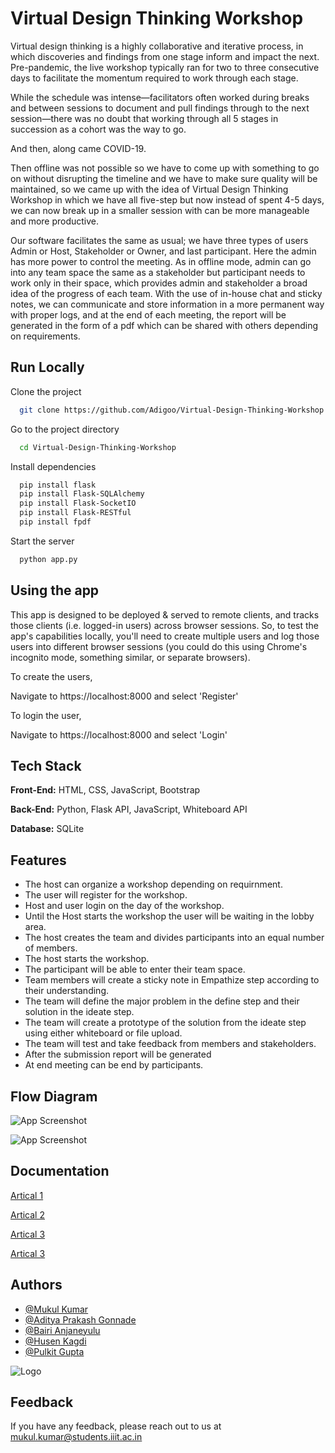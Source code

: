 
# Virtual Design Thinking Workshop

Virtual design thinking is a highly collaborative and iterative process, in which discoveries and findings from one stage inform and impact the next. Pre-pandemic, the live workshop typically ran for two to three consecutive days to facilitate the momentum required to work through each stage.

While the schedule was intense—facilitators often worked during breaks and between sessions to document and pull findings through to the next session—there was no doubt that working through all 5 stages in succession as a cohort was the way to go.

And then, along came COVID-19.

Then offline was not possible so we have to come up with something to go on without disrupting the timeline and we have to make sure quality will be maintained, so we came up with the idea of Virtual Design Thinking Workshop in which we have all five-step but now instead of spent 4-5 days, we can now break up in a smaller session with can be more manageable and more productive.

Our software facilitates the same as usual; we have three types of users Admin or Host, Stakeholder or Owner, and last participant. Here the admin has more power to control the meeting. As in offline mode, admin can go into any team space the same as a stakeholder but participant needs to work only in their space, which provides admin and stakeholder a broad idea of the progress of each team. With the use of in-house chat and sticky notes, we can communicate and store information in a more permanent way with proper logs, and at the end of each meeting, the report will be generated in the form of a pdf which can be shared with others depending on requirements.
## Run Locally

Clone the project

```bash
  git clone https://github.com/Adigoo/Virtual-Design-Thinking-Workshop.git
```

Go to the project directory

```bash
  cd Virtual-Design-Thinking-Workshop
```

Install dependencies

```bash
  pip install flask
  pip install Flask-SQLAlchemy
  pip install Flask-SocketIO
  pip install Flask-RESTful
  pip install fpdf
```

Start the server

```bash
  python app.py
```

## Using the app
This app is designed to be deployed & served to remote clients, and tracks those clients (i.e. logged-in users) across browser sessions. So, to test the app's  capabilities locally, you'll need to create multiple users and log those users into different browser sessions (you could do this using Chrome's incognito mode, something similar, or separate browsers). 

To create the users,

Navigate to https://localhost:8000 and select 'Register'

To login the user,

Navigate to https://localhost:8000 and select 'Login'

## Tech Stack

**Front-End:** HTML, CSS, JavaScript, Bootstrap

**Back-End:** Python, Flask API, JavaScript, Whiteboard API

**Database:** SQLite

## Features

- The host can organize a workshop depending on requirnment.
- The user will register for the workshop.
- Host and user login on the day of the workshop.
- Until the Host starts the workshop the user will be waiting in the lobby area.
- The host creates the team and divides participants into an equal number of members.
- The host starts the workshop.
- The participant will be able to enter their team space.
- Team members will create a sticky note in Empathize step according to their understanding.
- The team will define the major problem in the define step and their solution in the ideate step.
- The team will create a prototype of the solution from the ideate step using either whiteboard or file upload.
- The team will test and take feedback from members and stakeholders.
- After the submission report will be generated
- At end meeting can be end by participants.


## Flow Diagram

![App Screenshot](https://i.ibb.co/Fb4GD9t/image.png)

![App Screenshot](https://i.ibb.co/GnvHvnm/image.png)


## Documentation

[Artical 1](https://drive.google.com/file/d/0B5tEq_Jf3-6oOVk0SWkzM2xmOTg/view?resourcekey=0-gBtx2H9ne8GQnRafv83JMg)

[Artical 2](https://netmind.net/en/design-thinking-in-an-hour-workshop-framework/)

[Artical 3](https://medium.com/windmill-smart-solutions/design-thinking-workshop-step-by-step-guide-428171c2adee)

[Artical 3](https://miro.com/blog/how-to-run-a-virtual-design-thinking-workshop)

## Authors

- [@Mukul Kumar](http://github.com/mkk96)
- [@Aditya Prakash Gonnade](https://github.com/Adigoo)
- [@Bairi Anjaneyulu](https://github.com/AnjaneyuluBairi)
- [@Husen Kagdi](https://github.com/HRKagdi)
- [@Pulkit Gupta](https://github.com/Pulkit112)




![Logo](https://i.ibb.co/tPZ0SGr/logo.png)


## Feedback

If you have any feedback, please reach out to us at mukul.kumar@students.iiit.ac.in

